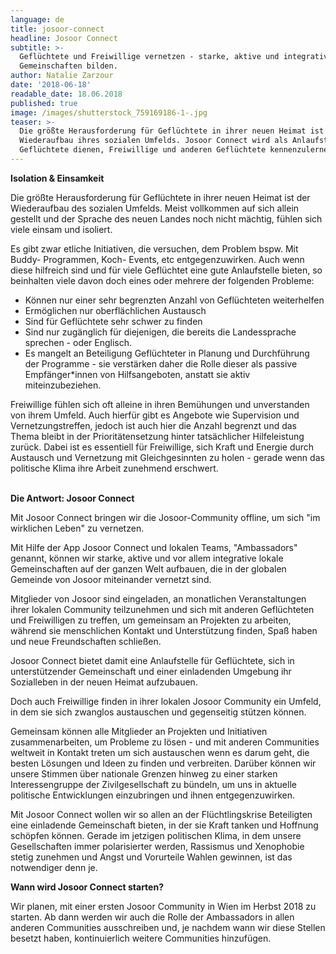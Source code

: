 ```yaml
---
language: de
title: josoor-connect
headline: Josoor Connect
subtitle: >-
  Geflüchtete und Freiwillige vernetzen - starke, aktive und integrative
  Gemeinschaften bilden.
author: Natalie Zarzour
date: '2018-06-18'
readable_date: 18.06.2018
published: true
image: /images/shutterstock_759169186-1-.jpg
teaser: >-
  Die größte Herausforderung für Geflüchtete in ihrer neuen Heimat ist der
  Wiederaufbau ihres sozialen Umfelds. Josoor Connect wird als Anlaufstelle für
  Geflüchtete dienen, Freiwillige und anderen Geflüchtete kennenzulernen.
---
```

**Isolation & Einsamkeit**

Die größte Herausforderung für Geflüchtete in ihrer neuen Heimat ist der Wiederaufbau des sozialen Umfelds. Meist vollkommen auf sich allein gestellt und der Sprache des neuen Landes noch nicht mächtig, fühlen sich viele einsam und isoliert. 

Es gibt zwar etliche Initiativen, die versuchen, dem Problem bspw. Mit Buddy- Programmen, Koch- Events, etc entgegenzuwirken.  Auch wenn diese hilfreich sind und für viele Geflüchtet eine gute Anlaufstelle bieten, so beinhalten viele davon doch eines oder mehrere der folgenden Probleme:

* Können nur einer sehr begrenzten Anzahl von Geflüchteten weiterhelfen
* Ermöglichen nur oberflächlichen Austausch
* Sind für Geflüchtete sehr schwer zu finden
* Sind nur zugänglich für diejenigen, die bereits die Landessprache sprechen - oder Englisch.
* Es mangelt an Beteiligung Geflüchteter in Planung und Durchführung der Programme - sie verstärken daher die Rolle dieser als passive Empfänger*innen von Hilfsangeboten, anstatt sie aktiv miteinzubeziehen.

Freiwillige fühlen sich oft alleine in ihren Bemühungen und unverstanden von ihrem Umfeld. Auch hierfür gibt es Angebote wie Supervision und Vernetzungstreffen, jedoch ist auch hier die Anzahl begrenzt und das Thema bleibt in der Prioritätensetzung hinter tatsächlicher Hilfeleistung zurück. Dabei ist es essentiell für Freiwillige, sich Kraft und Energie durch Austausch und Vernetzung mit Gleichgesinnten zu holen - gerade wenn das politische Klima ihre Arbeit zunehmend erschwert. 

\
**Die Antwort: Josoor Connect**

Mit Josoor Connect bringen wir die Josoor-Community offline, um sich "im wirklichen Leben" zu vernetzen.

Mit Hilfe der App Josoor Connect und lokalen Teams, "Ambassadors" genannt, können wir starke, aktive und vor allem integrative lokale Gemeinschaften auf der ganzen Welt aufbauen, die in der globalen Gemeinde von Josoor miteinander vernetzt sind.

Mitglieder von Josoor sind eingeladen, an monatlichen Veranstaltungen ihrer lokalen Community teilzunehmen und sich mit anderen Geflüchteten und Freiwilligen zu treffen, um gemeinsam an Projekten zu arbeiten, während sie menschlichen Kontakt und Unterstützung finden, Spaß haben und neue Freundschaften schließen.

Josoor Connect bietet damit eine Anlaufstelle für Geflüchtete, sich in unterstützender Gemeinschaft und einer einladenden Umgebung ihr Sozialleben in der neuen Heimat aufzubauen.

Doch auch Freiwillige finden in ihrer lokalen Josoor Community ein Umfeld, in dem sie sich zwanglos austauschen und gegenseitig stützen können.

Gemeinsam können alle Mitglieder an Projekten und Initiativen zusammenarbeiten, um Probleme zu lösen - und mit anderen Communities weltweit in Kontakt treten um sich austauschen wenn es darum geht, die besten Lösungen und Ideen zu finden und verbreiten. Darüber können wir unsere Stimmen über nationale Grenzen hinweg zu einer starken Interessengruppe der Zivilgesellschaft zu bündeln, um uns in aktuelle politische Entwicklungen einzubringen und ihnen entgegenzuwirken.

Mit Josoor Connect wollen wir so allen an der Flüchtlingskrise Beteiligten eine einladende Gemeinschaft bieten, in der sie Kraft tanken und Hoffnung schöpfen können. Gerade im jetzigen politischen Klima, in dem unsere Gesellschaften immer polarisierter werden, Rassismus und Xenophobie stetig zunehmen und Angst und Vorurteile Wahlen gewinnen, ist das notwendiger denn je.

**Wann wird Josoor Connect starten?**

Wir planen, mit einer ersten Josoor Community in Wien im Herbst 2018 zu starten. Ab dann werden wir auch die Rolle der Ambassadors in allen anderen Communities ausschreiben und, je nachdem wann wir diese Stellen besetzt haben, kontinuierlich weitere Communities hinzufügen.
